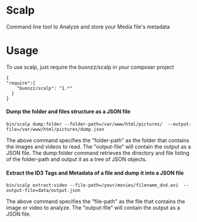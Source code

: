 Scalp
=====

Command line tool to Analyze and store your Media file's metadata 


Usage
=====

To use scalp, just require the buonzz/scalp in your composer project


    {
    "require":{
        "buonzz/scalp": "1.*"
      }
    }


#### Dump the folder and files structure as a JSON file


    bin/scalp dump:folder --folder-path=/var/www/html/pictures/  --output-file=/var/www/html/pictures/dump.json

The above command specifies the "folder-path" as the folder that contains the images and videos to read. The "output-file" will contain the output as a JSON file.  The dump:folder command retrieves the directory and file listing of the folder-path and output it as a tree of JSON objects.

#### Extract the ID3 Tags and Metadata of a file and dump it into a JSON file


    bin/scalp extract:video --file-path=/your/movies/filename_dvd.avi  --output-file=data/output.json

The above command specifies the "file-path" as the file that contains the image or video to analyze. The "output-file" will contain the output as a JSON file.



